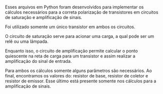 Esses arquivos em Python foram desenvolvidos para implementar os cálculos necessários para a correta polarização de transistores em circuitos de saturação e amplificação de sinais.

Foi utilizado somente um único transistor em ambos os circuitos. 

O circuito de saturação serve para acionar uma carga, a qual pode ser um relê ou uma lâmpada.

Enquanto isso, o circuito de amplificação permite calcular o ponto quiescente na reta de carga para um transistor e assim realizar a amplificação do sinal de entrada.

Para ambos os cálculos somente alguns parâmetros são necessários. Ao final, encontramos os valores do: resistor de base, resistor de coletor e resistor de emissor. Esse último está presente somente nos cálculos para a amplificação de sinais.
